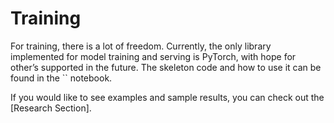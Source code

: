 # Training

For training, there is a lot of freedom. Currently, the only library implemented for model training and serving is PyTorch, with hope for other’s supported in the future. The skeleton code and how to use it can be found in the `` notebook.

If you would like to see examples and sample results, you can check out the [Research Section]. 
